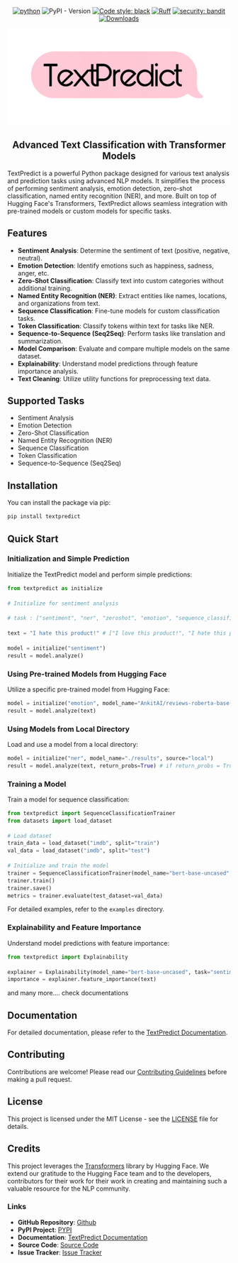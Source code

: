 <div align="center">

[![python](https://img.shields.io/badge/Python-3.9|3.10|3.11|3.12|3.13-3776AB.svg?style=flat&logo=python&logoColor=white)](https://www.python.org) ![PyPI - Version](https://img.shields.io/pypi/v/sentimentpredictor) [![Code style: black](https://img.shields.io/badge/code%20style-black-000000.svg)](https://github.com/psf/black) [![Ruff](https://img.shields.io/endpoint?url=https://raw.githubusercontent.com/astral-sh/ruff/main/assets/badge/v2.json)](https://github.com/astral-sh/ruff) [![security: bandit](https://img.shields.io/badge/security-bandit-yellow.svg)](https://github.com/PyCQA/bandit) [![Downloads](https://static.pepy.tech/badge/textpredict)](https://pepy.tech/project/textpredict)


![TextPredict Logo](https://raw.githubusercontent.com/ankit-aglawe/textpredict/main/assets/logo3.png)

## Advanced Text Classification with Transformer Models
</div>
TextPredict is a powerful Python package designed for various text analysis and prediction tasks using advanced NLP models. It simplifies the process of performing sentiment analysis, emotion detection, zero-shot classification, named entity recognition (NER), and more. Built on top of Hugging Face's Transformers, TextPredict allows seamless integration with pre-trained models or custom models for specific tasks.

## Features

- **Sentiment Analysis**: Determine the sentiment of text (positive, negative, neutral).
- **Emotion Detection**: Identify emotions such as happiness, sadness, anger, etc.
- **Zero-Shot Classification**: Classify text into custom categories without additional training.
- **Named Entity Recognition (NER)**: Extract entities like names, locations, and organizations from text.
- **Sequence Classification**: Fine-tune models for custom classification tasks.
- **Token Classification**: Classify tokens within text for tasks like NER.
- **Sequence-to-Sequence (Seq2Seq)**: Perform tasks like translation and summarization.
- **Model Comparison**: Evaluate and compare multiple models on the same dataset.
- **Explainability**: Understand model predictions through feature importance analysis.
- **Text Cleaning**: Utilize utility functions for preprocessing text data.

## Supported Tasks

- Sentiment Analysis
- Emotion Detection
- Zero-Shot Classification
- Named Entity Recognition (NER)
- Sequence Classification
- Token Classification
- Sequence-to-Sequence (Seq2Seq)

## Installation

You can install the package via pip:

```sh
pip install textpredict
```

## Quick Start

### Initialization and Simple Prediction

Initialize the TextPredict model and perform simple predictions:

```python
from textpredict as initialize

# Initialize for sentiment analysis

# task : ["sentiment", "ner", "zeroshot", "emotion", "sequence_classification", "token_classification", "seq2seq" etc]

text = "I hate this product!" # ["I love this product!", "I hate this product!"]

model = initialize("sentiment") 
result = model.analyze()
```

### Using Pre-trained Models from Hugging Face

Utilize a specific pre-trained model from Hugging Face:

```python
model = initialize("emotion", model_name="AnkitAI/reviews-roberta-base-sentiment-analysis", source="huggingface")
result = model.analyze(text)
```

### Using Models from Local Directory

Load and use a model from a local directory:

```python
model = initialize("ner", model_name="./results", source="local")
result = model.analyze(text, return_probs=True) # if return_probs = True, It returns labels, score and probabilities
```

### Training a Model

Train a model for sequence classification:

```python
from textpredict import SequenceClassificationTrainer
from datasets import load_dataset

# Load dataset
train_data = load_dataset("imdb", split="train")
val_data = load_dataset("imdb", split="test")

# Initialize and train the model
trainer = SequenceClassificationTrainer(model_name="bert-base-uncased", output_dir="./results", train_dataset=train_data, val_dataset=val_data)
trainer.train()
trainer.save()
metrics = trainer.evaluate(test_dataset=val_data)
```

For detailed examples, refer to the `examples` directory.

### Explainability and Feature Importance

Understand model predictions with feature importance:

```python
from textpredict import Explainability

explainer = Explainability(model_name="bert-base-uncased", task="sentiment", device="cpu")
importance = explainer.feature_importance(text)
```

and many more.... check documentations

## Documentation

For detailed documentation, please refer to the [TextPredict Documentation](https://ankit-aglawe.github.io/textpredict/).

## Contributing

Contributions are welcome! Please read our [Contributing Guidelines](CONTRIBUTING.md) before making a pull request.

## License

This project is licensed under the MIT License - see the [LICENSE](LICENSE) file for details.

## Credits

This project leverages the [Transformers](https://github.com/huggingface/transformers) library by Hugging Face. We extend our gratitude to the Hugging Face team and to the developers, contributors for their work for their work in creating and maintaining such a valuable resource for the NLP community.


### Links

- **GitHub Repository**: [Github](https://github.com/ankit-aglawe/textpredict)
- **PyPI Project**: [PYPI](https://pypi.org/project/textpredict/)
- **Documentation**: [TextPredict Documentation](https://ankit-aglawe.github.io/textpredict/)
- **Source Code**: [Source Code](https://github.com/ankit-aglawe/sentimentpredictor)
- **Issue Tracker**: [Issue Tracker](https://github.com/ankit-aglawe/sentimentpredictor/issues)


